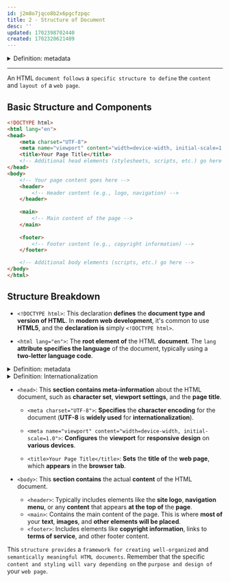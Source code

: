 ```yaml
---
id: j2m8o7jqco8b2x6pgcfzpqc
title: 2 - Structure of Document
desc: ''
updated: 1702398702440
created: 1702320621409
---
```




<!-- start of 'metadata' section -->
<details>
    <summary>Definition: metadata</summary>

#
Refers to `data` **that provides** `information` **about** `other data`.

---
</details>
<!-- end of 'example' section -->


---

An HTML `document follows` a `specific structure to define` the `content` and `layout of` a `web page`. 

## Basic Structure and Components

```html
<!DOCTYPE html>
<html lang="en">
<head>
    <meta charset="UTF-8">
    <meta name="viewport" content="width=device-width, initial-scale=1.0">
    <title>Your Page Title</title>
    <!-- Additional head elements (stylesheets, scripts, etc.) go here -->
</head>
<body>
    <!-- Your page content goes here -->
    <header>
        <!-- Header content (e.g., logo, navigation) -->
    </header>
    
    <main>
        <!-- Main content of the page -->
    </main>
    
    <footer>
        <!-- Footer content (e.g., copyright information) -->
    </footer>

    <!-- Additional body elements (scripts, etc.) go here -->
</body>
</html>
```

## Structure Breakdown

- `<!DOCTYPE html>`: This declaration **defines** the **document type and version of HTML**. In **modern web development**, it's common to use **HTML5**, and the **declaration is** simply `<!DOCTYPE html>`.

- `<html lang="en">`: The **root element of** the HTML **document**. The `lang` **attribute specifies the language** of the document, typically using a **two-letter language code**.



<!-- start of 'metadata' section -->
<details>
    <summary>Definition: metadata</summary>

#
Refers to `data` **that provides** `information` **about** `other data`.

---
</details>
<!-- end of 'example' section -->



<!-- start of 'internationalization' section -->
<details>
    <summary>Definition: Internationalization</summary>

#
Internationalization (`i18n`) is the `process of designing` and `developing software` or `content` to be `easily adaptable` for `users from different languages` and `cultures`.

---
</details>
<!-- end of 'internationalization' section -->



- `<head>`: This **section contains meta-information** about the HTML document, such as **character set**, **viewport settings**, and the **page title**.

    - `<meta charset="UTF-8">`: **Specifies** the **character encoding** for the document (**UTF-8** is **widely used** for **internationalization**).

    - `<meta name="viewport" content="width=device-width, initial-scale=1.0">`: **Configures** the **viewport** for **responsive design** on **various devices**.

    - `<title>Your Page Title</title>`: **Sets** the **title of** the **web page**, which **appears** in the **browser tab**.

- `<body>`: This **section contains** the actual **content** of the HTML document.

    - `<header>`: Typically includes elements like the **site logo**, **navigation menu**, or any **content** that appears **at the top of** the **page**.
    - `<main>`: Contains the main content of the page. This is where **most of** your **text**, **images**, and **other elements will be placed**.
    - `<footer>`: Includes elements like **copyright information**, links to **terms of service**, and other footer content.

This `structure provides` a `framework for creating well-organized` and `semantically meaningful HTML documents`. Remember that the specific `content and styling will vary depending on` the `purpose and design of` your `web page`.